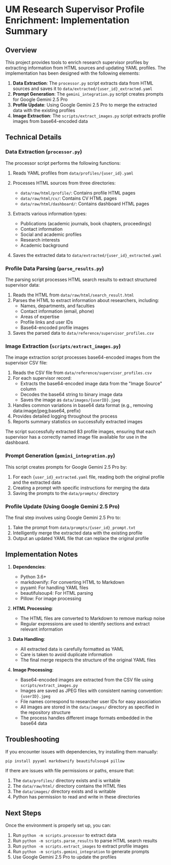 # UM Research Supervisor Profile Enrichment: Implementation Summary

## Overview

This project provides tools to enrich research supervisor profiles by extracting information from HTML sources and updating YAML profiles. The implementation has been designed with the following elements:

1. **Data Extraction**: The `processor.py` script extracts data from HTML sources and saves it to `data/extracted/{user_id}_extracted.yaml`
2. **Prompt Generation**: The `gemini_integration.py` script creates prompts for Google Gemini 2.5 Pro
3. **Profile Update**: Using Google Gemini 2.5 Pro to merge the extracted data with the existing profiles
4. **Image Extraction**: The `scripts/extract_images.py` script extracts profile images from base64-encoded data

## Technical Details

### Data Extraction (`processor.py`)

The processor script performs the following functions:

1. Reads YAML profiles from `data/profiles/{user_id}.yaml`
2. Processes HTML sources from three directories:
   - `data/raw/html/profile/`: Contains profile HTML pages
   - `data/raw/html/cv/`: Contains CV HTML pages
   - `data/raw/html/dashboard/`: Contains dashboard HTML pages

3. Extracts various information types:
   - Publications (academic journals, book chapters, proceedings)
   - Contact information
   - Social and academic profiles
   - Research interests
   - Academic background

4. Saves the extracted data to `data/extracted/{user_id}_extracted.yaml`

### Profile Data Parsing (`parse_results.py`)

The parsing script processes HTML search results to extract structured supervisor data:

1. Reads the HTML from `data/raw/html/search_result.html`
2. Parses the HTML to extract information about researchers, including:
   - Names, departments, and faculties
   - Contact information (email, phone)
   - Areas of expertise
   - Profile links and user IDs
   - Base64-encoded profile images
3. Saves the parsed data to `data/reference/supervisor_profiles.csv`

### Image Extraction (`scripts/extract_images.py`)

The image extraction script processes base64-encoded images from the supervisor CSV file:

1. Reads the CSV file from `data/reference/supervisor_profiles.csv`
2. For each supervisor record:
   - Extracts the base64-encoded image data from the "Image Source" column
   - Decodes the base64 string to binary image data
   - Saves the image as `data/images/{userID}.jpeg`
3. Handles common variations in base64 data format (e.g., removing data:image/jpeg;base64, prefix)
4. Provides detailed logging throughout the process
5. Reports summary statistics on successfully extracted images

The script successfully extracted 83 profile images, ensuring that each supervisor has a correctly named image file available for use in the dashboard.

### Prompt Generation (`gemini_integration.py`)

This script creates prompts for Google Gemini 2.5 Pro by:

1. For each `{user_id}_extracted.yaml` file, reading both the original profile and the extracted data
2. Creating a prompt with specific instructions for merging the data
3. Saving the prompts to the `data/prompts/` directory

### Profile Update (Using Google Gemini 2.5 Pro)

The final step involves using Google Gemini 2.5 Pro to:

1. Take the prompt from `data/prompts/{user_id}_prompt.txt`
2. Intelligently merge the extracted data with the existing profile
3. Output an updated YAML file that can replace the original profile

## Implementation Notes

1. **Dependencies**:
   - Python 3.6+
   - markdownify: For converting HTML to Markdown
   - pyyaml: For handling YAML files
   - beautifulsoup4: For HTML parsing
   - Pillow: For image processing

2. **HTML Processing**:
   - The HTML files are converted to Markdown to remove markup noise
   - Regular expressions are used to identify sections and extract relevant information

3. **Data Handling**:
   - All extracted data is carefully formatted as YAML
   - Care is taken to avoid duplicate information
   - The final merge respects the structure of the original YAML files

4. **Image Processing**:
   - Base64-encoded images are extracted from the CSV file using `scripts/extract_images.py`
   - Images are saved as JPEG files with consistent naming convention: `{userID}.jpeg`
   - File names correspond to researcher user IDs for easy association
   - All images are stored in the `data/images/` directory as specified in the repository structure
   - The process handles different image formats embedded in the base64 data

## Troubleshooting

If you encounter issues with dependencies, try installing them manually:

```bash
pip install pyyaml markdownify beautifulsoup4 pillow
```

If there are issues with file permissions or paths, ensure that:
1. The `data/profiles/` directory exists and is writable
2. The `data/raw/html/` directory contains the HTML files
3. The `data/images/` directory exists and is writable
4. Python has permission to read and write in these directories

## Next Steps

Once the environment is properly set up, you can:

1. Run `python -m scripts.processor` to extract data
2. Run `python -m scripts.parse_results` to parse HTML search results
3. Run `python -m scripts.extract_images` to extract profile images
4. Run `python -m scripts.gemini_integration` to generate prompts
5. Use Google Gemini 2.5 Pro to update the profiles 